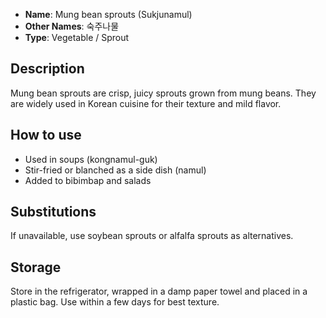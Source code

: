 - **Name**: Mung bean sprouts (Sukjunamul)
- **Other Names**: 숙주나물
- **Type**: Vegetable / Sprout

## Description

Mung bean sprouts are crisp, juicy sprouts grown from mung beans. They are widely used in Korean cuisine for their texture and mild flavor.

## How to use

- Used in soups (kongnamul-guk)
- Stir-fried or blanched as a side dish (namul)
- Added to bibimbap and salads

## Substitutions

If unavailable, use soybean sprouts or alfalfa sprouts as alternatives.

## Storage

Store in the refrigerator, wrapped in a damp paper towel and placed in a plastic bag. Use within a few days for best texture. 